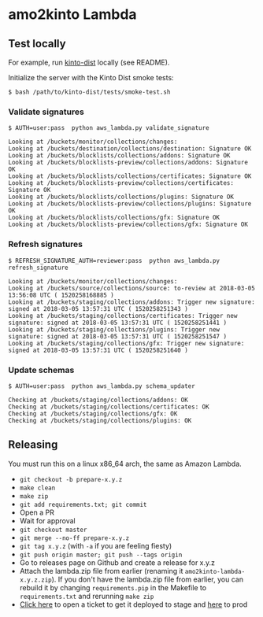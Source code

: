 # amo2kinto Lambda

## Test locally

For example, run [kinto-dist](https://github.com/Kinto/kinto-dist/) locally (see README).

Initialize the server with the Kinto Dist smoke tests:

```
$ bash /path/to/kinto-dist/tests/smoke-test.sh
```

### Validate signatures

```
$ AUTH=user:pass  python aws_lambda.py validate_signature

Looking at /buckets/monitor/collections/changes:
Looking at /buckets/destination/collections/destination: Signature OK
Looking at /buckets/blocklists/collections/addons: Signature OK
Looking at /buckets/blocklists-preview/collections/addons: Signature OK
Looking at /buckets/blocklists/collections/certificates: Signature OK
Looking at /buckets/blocklists-preview/collections/certificates: Signature OK
Looking at /buckets/blocklists/collections/plugins: Signature OK
Looking at /buckets/blocklists-preview/collections/plugins: Signature OK
Looking at /buckets/blocklists/collections/gfx: Signature OK
Looking at /buckets/blocklists-preview/collections/gfx: Signature OK

```

### Refresh signatures

```
$ REFRESH_SIGNATURE_AUTH=reviewer:pass  python aws_lambda.py refresh_signature

Looking at /buckets/monitor/collections/changes:
Looking at /buckets/source/collections/source: to-review at 2018-03-05 13:56:08 UTC ( 1520258168885 )
Looking at /buckets/staging/collections/addons: Trigger new signature: signed at 2018-03-05 13:57:31 UTC ( 1520258251343 )
Looking at /buckets/staging/collections/certificates: Trigger new signature: signed at 2018-03-05 13:57:31 UTC ( 1520258251441 )
Looking at /buckets/staging/collections/plugins: Trigger new signature: signed at 2018-03-05 13:57:31 UTC ( 1520258251547 )
Looking at /buckets/staging/collections/gfx: Trigger new signature: signed at 2018-03-05 13:57:31 UTC ( 1520258251640 )

```

### Update schemas

```
$ AUTH=user:pass  python aws_lambda.py schema_updater

Checking at /buckets/staging/collections/addons: OK
Checking at /buckets/staging/collections/certificates: OK
Checking at /buckets/staging/collections/gfx: OK
Checking at /buckets/staging/collections/plugins: OK
```

## Releasing

You must run this on a linux x86_64 arch, the same as Amazon Lambda.

- `git checkout -b prepare-x.y.z`
- `make clean`
- `make zip`
- `git add requirements.txt; git commit`
- Open a PR
- Wait for approval
- `git checkout master`
- `git merge --no-ff prepare-x.y.z`
- `git tag x.y.z` (with `-a` if you are feeling fiesty)
- `git push origin master; git push --tags origin`
- Go to releases page on Github and create a release for x.y.z
- Attach the lambda.zip file from earlier (renaming it
  `amo2kinto-lambda-x.y.z.zip`).  If you don't have the lambda.zip
  file from earlier, you can rebuild it by changing `requirements.pip`
  in the Makefile to `requirements.txt` and rerunning `make zip`
- [Click here][bugzilla-stage-link] to open a ticket to get it deployed to stage and [here][bugzilla-prod-link] to prod

[bugzilla-stage-link]: https://bugzilla.mozilla.org/enter_bug.cgi?comment=Please%20upgrade%20the%20lambda%20functions%20to%20use%20the%20last%20release%20of%20amo2kinto-lambda.%0D%0A%0D%0A%5BInsert%20a%20short%20description%20of%20the%20changes%20here.%5D%0D%0A%0D%0Ahttps%3A%2F%2Fgithub.com%2Fmozilla-services%2Famo2kinto-lambda%2Freleases%2Ftag%2FX.Y.Z%0D%0A%0D%0AThanks%21&component=Operations%3A%20Storage&product=Cloud%20Services&qa_contact=chartjes%40mozilla.com&short_desc=Please%20deploy%20amo2kinto-lambda-X.Y.Z%20lambda%20function%20to%20STAGE

[bugzilla-prod-link]: https://bugzilla.mozilla.org/enter_bug.cgi?comment=Please%20upgrade%20the%20lambda%20functions%20to%20use%20the%20last%20release%20of%20amo2kinto-lambda.%0D%0A%0D%0A%5BInsert%20a%20short%20description%20of%20the%20changes%20here.%5D%0D%0A%0D%0Ahttps%3A%2F%2Fgithub.com%2Fmozilla-services%2Famo2kinto-lambda%2Freleases%2Ftag%2FX.Y.Z%0D%0A%0D%0AThanks%21&component=Operations%3A%20Storage&product=Cloud%20Services&qa_contact=chartjes%40mozilla.com&short_desc=Please%20deploy%20amo2kinto-lambda-X.Y.Z%20lambda%20function%20to%20PROD

